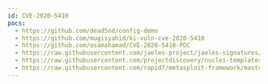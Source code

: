 ```yaml
---
id: CVE-2020-5410
pocs:
  - https://github.com/dead5nd/config-demo
  - https://github.com/mugisyahid/ki-vuln-cve-2020-5410
  - https://github.com/osamahamad/CVE-2020-5410-POC
  - https://raw.githubusercontent.com/jaeles-project/jaeles-signatures/master/cves/spring-cloud-path-traversal-cve-2020-5410.yaml
  - https://raw.githubusercontent.com/projectdiscovery/nuclei-templates/master/cves/2020/CVE-2020-5410.yaml
  - https://raw.githubusercontent.com/rapid7/metasploit-framework/master/modules/auxiliary/scanner/http/springcloud_directory_traversal.rb
---
```

